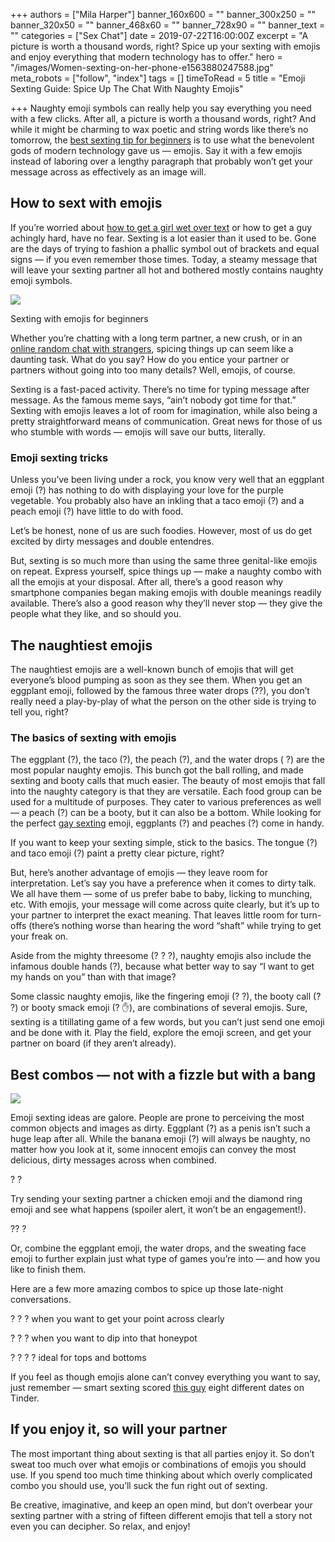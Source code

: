 +++
authors = ["Mila Harper"]
banner_160x600 = ""
banner_300x250 = ""
banner_320x50 = ""
banner_468x60 = ""
banner_728x90 = ""
banner_text = ""
categories = ["Sex Chat"]
date = 2019-07-22T16:00:00Z
excerpt = "A picture is worth a thousand words, right? Spice up your sexting with emojis and enjoy everything that modern technology has to offer."
hero = "/images/Women-sexting-on-her-phone-e1563880247588.jpg"
meta_robots = ["follow", "index"]
tags = []
timeToRead = 5
title = "Emoji Sexting Guide: Spice Up The Chat With Naughty Emojis"

+++
Naughty emoji symbols can really help you say everything you need with a few clicks. After all, a picture is worth a thousand words, right? And while it might be charming to wax poetic and string words like there’s no tomorrow, the [best sexting tip for beginners](/sexting-tips-for-beginners/ "Sexting Tips For Beginners") is to use what the benevolent gods of modern technology gave us — emojis. Say it with a few emojis instead of laboring over a lengthy paragraph that probably won’t get your message across as effectively as an image will.

## How to sext with emojis

If you’re worried about [how to get a girl wet over text](/how-to-get-a-girl-wet-with-sexting/ "How To Get A Girl Wet With Sexting") or how to get a guy achingly hard, have no fear. Sexting is a lot easier than it used to be. Gone are the days of trying to fashion a phallic symbol out of brackets and equal signs — if you even remember those times. Today, a steamy message that will leave your sexting partner all hot and bothered mostly contains naughty emoji symbols.

![](/images/Sexting-Emoji-Guide.png)

Sexting with emojis for beginners

Whether you’re chatting with a long term partner, a new crush, or in an [online random chat with strangers](/online-random-chat-with-strangers/ "Online Random Chat With Strangers"), spicing things up can seem like a daunting task. What do you say? How do you entice your partner or partners without going into too many details? Well, emojis, of course.

Sexting is a fast-paced activity. There’s no time for typing message after message. As the famous meme says, “ain’t nobody got time for that.” Sexting with emojis leaves a lot of room for imagination, while also being a pretty straightforward means of communication. Great news for those of us who stumble with words — emojis will save our butts, literally.

### Emoji sexting tricks

Unless you’ve been living under a rock, you know very well that an eggplant emoji (?) has nothing to do with displaying your love for the purple vegetable. You probably also have an inkling that a taco emoji (?) and a peach emoji (?) have little to do with food.

Let’s be honest, none of us are such foodies. However, most of us do get excited by dirty messages and double entendres.

But, sexting is so much more than using the same three genital-like emojis on repeat. Express yourself, spice things up — make a naughty combo with all the emojis at your disposal. After all, there’s a good reason why smartphone companies began making emojis with double meanings readily available. There’s also a good reason why they’ll never stop — they give the people what they like, and so should you.

## The naughtiest emojis

The naughtiest emojis are a well-known bunch of emojis that will get everyone’s blood pumping as soon as they see them. When you get an eggplant emoji, followed by the famous three water drops (??), you don’t really need a play-by-play of what the person on the other side is trying to tell you, right?

### The basics of sexting with emojis

The eggplant (?), the taco (?), the peach (?), and the water drops ( ?) are the most popular naughty emojis. This bunch got the ball rolling, and made sexting and booty calls that much easier. The beauty of most emojis that fall into the naughty category is that they are versatile. Each food group can be used for a multitude of purposes. They cater to various preferences as well — a peach (?) can be a booty, but it can also be a bottom. While looking for the perfect [gay sexting](/gay-sexting-how-to-turn-him-on/ "Gay Sexting How To Turn Him On") emoji, eggplants (?) and peaches (?) come in handy.

If you want to keep your sexting simple, stick to the basics. The tongue (?) and taco emoji (?) paint a pretty clear picture, right?

But, here’s another advantage of emojis — they leave room for interpretation. Let’s say you have a preference when it comes to dirty talk. We all have them — some of us prefer babe to baby, licking to munching, etc. With emojis, your message will come across quite clearly, but it’s up to your partner to interpret the exact meaning. That leaves little room for turn-offs (there’s nothing worse than hearing the word “shaft” while trying to get your freak on.

Aside from the mighty threesome (? ? ?), naughty emojis also include the infamous double hands (?), because what better way to say “I want to get my hands on you” than with that image?

Some classic naughty emojis, like the fingering emoji (? ?), the booty call (? ?) or booty smack emoji (? ✋), are combinations of several emojis. Sure, sexting is a titillating game of a few words, but you can’t just send one emoji and be done with it. Play the field, explore the emoji screen, and get your partner on board (if they aren’t already).

## Best combos — not with a fizzle but with a bang

![](/images/Naughty-Emoji-Combo-e1563880353442.jpg)

Emoji sexting ideas are galore. People are prone to perceiving the most common objects and images as dirty. Eggplant (?) as a penis isn’t such a huge leap after all. While the banana emoji (?) will always be naughty, no matter how you look at it, some innocent emojis can convey the most delicious, dirty messages across when combined.

? ?

Try sending your sexting partner a chicken emoji and the diamond ring emoji and see what happens (spoiler alert, it won’t be an engagement!).

?? ?

Or, combine the eggplant emoji, the water drops, and the sweating face emoji to further explain just what type of games you’re into — and how you like to finish them.

Here are a few more amazing combos to spice up those late-night conversations.

? ?️ ? when you want to get your point across clearly

? ? ? when you want to dip into that honeypot

? ? ? ? ideal for tops and bottoms

If you feel as though emojis alone can’t convey everything you want to say, just remember — smart sexting scored [this guy](https://www.elitedaily.com/news/world/scoring-dates-tinder-using-emoji-photos/1112813 "Emoji Photo") eight different dates on Tinder.

## If you enjoy it, so will your partner

The most important thing about sexting is that all parties enjoy it. So don’t sweat too much over what emojis or combinations of emojis you should use. If you spend too much time thinking about which overly complicated combo you should use, you’ll suck the fun right out of sexting.

Be creative, imaginative, and keep an open mind, but don’t overbear your sexting partner with a string of fifteen different emojis that tell a story not even you can decipher. So relax, and enjoy!